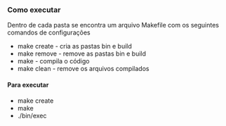 ### Como executar
 
Dentro de cada pasta se encontra um arquivo Makefile com os seguintes comandos de configurações

* make create - cria as pastas bin e build
* make remove - remove as pastas bin e build
* make - compila o código
* make clean - remove os arquivos compilados

#### Para executar

* make create
* make
* ./bin/exec
